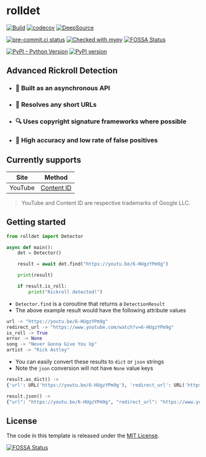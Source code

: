 # rolldet

[![Build](https://github.com/ionite34/rolldet/actions/workflows/build.yml/badge.svg)](https://github.com/ionite34/rolldet/actions/workflows/build.yml)
[![codecov](https://codecov.io/gh/ionite34/rolldet/branch/main/graph/badge.svg)](https://codecov.io/gh/ionite34/rolldet)
[![DeepSource](https://deepsource.io/gh/ionite34/rolldet.svg/?label=active+issues&show_trend=true&token=LlLrug9IbkUDtPWcwjOHko8k)](https://deepsource.io/gh/ionite34/rolldet/?ref=repository-badge)

[![pre-commit.ci status](https://results.pre-commit.ci/badge/github/ionite34/rolldet/main.svg)](https://results.pre-commit.ci/latest/github/ionite34/rolldet/main)
[![Checked with mypy](http://www.mypy-lang.org/static/mypy_badge.svg)](http://mypy-lang.org/)
[![FOSSA Status](https://app.fossa.com/api/projects/custom%2B31224%2Fgithub.com%2Fionite34%2Frolldet.svg?type=shield)](https://app.fossa.com/projects/custom%2B31224%2Fgithub.com%2Fionite34%2Frolldet?ref=badge_shield)

[![PyPI - Python Version](https://img.shields.io/pypi/pyversions/rolldet)](https://pypi.org/project/rolldet/)
[![PyPI version](https://badge.fury.io/py/rolldet.svg)](https://pypi.org/project/rolldet/)

## Advanced Rickroll Detection

- ### 🚀 Built as an asynchronous API
- ### 🔄 Resolves any short URLs
- ### 🔍 Uses copyright signature frameworks where possible
- ### 🎯 High accuracy and low rate of false positives

## Currently supports

| Site    | Method                   |
|---------|--------------------------|
| YouTube | [Content ID][content_id] |

> YouTube and Content ID are respective trademarks of Google LLC.


## Getting started
```python
from rolldet import Detector

async def main():
    det = Detector()

    result = await det.find("https://youtu.be/6-HUgzYPm9g")

    print(result)

    if result.is_roll:
        print("Rickroll detected!")
```
- `Detector.find` is a coroutine that returns a `DetectionResult`
- The above example result would have the following attribute values
```python
url -> "https://youtu.be/6-HUgzYPm9g"
redirect_url -> "https://www.youtube.com/watch?v=6-HUgzYPm9g"
is_roll -> True
error -> None
song -> "Never Gonna Give You Up"
artist -> "Rick Astley"
```

- You can easily convert these results to `dict` or `json` strings
- Note the `json` conversion will not have `None` value keys

```python
result.as_dict() ->
{'url': URL('https://youtu.be/6-HUgzYPm9g'), 'redirect_url': URL('https://www.youtube.com/watch?v=Uj1ykZWtPYI'), 'is_roll': True, 'error': None, 'song': 'Never Gonna Give You Up', 'artist': 'Rick Astley'}

result.json() ->
{"url": "https://youtu.be/6-HUgzYPm9g", "redirect_url": "https://www.youtube.com/watch?v=Uj1ykZWtPYI", "is_roll": true, "song": "Never Gonna Give You Up", "artist": "Rick Astley"}
```

## License
The code in this template is released under the [MIT License](LICENSE).

[![FOSSA Status](https://app.fossa.com/api/projects/custom%2B31224%2Fgithub.com%2Fionite34%2Frolldet.svg?type=large)](https://app.fossa.com/projects/custom%2B31224%2Fgithub.com%2Fionite34%2Frolldet?ref=badge_large)

[content_id]: https://wikipedia.org/wiki/Content_ID_(system)
